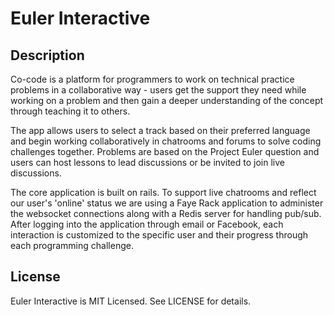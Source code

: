 # Euler Interactive

## Description

Co-code is a platform for programmers to work on technical practice problems in a collaborative way - users get the support they need while working on a problem and then gain a deeper understanding of the concept through teaching it to others.

The app allows users to select a track based on their preferred language and begin working collaboratively in chatrooms and forums to solve coding challenges together. Problems are based on the Project Euler question and users can host lessons to lead discussions or be invited to join live discussions.

The core application is built on rails. To support live chatrooms and reflect our user's 'online' status we are using a Faye Rack application  to administer the websocket connections along with a Redis server for handling pub/sub. After logging into the application through email or Facebook, each interaction is customized to the specific user and their progress through each programming challenge.

## License

Euler Interactive is MIT Licensed. See LICENSE for details.
